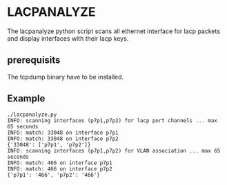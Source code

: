 # LACPANALYZE
The lacpanalyze python script scans all ethernet interface for lacp packets and display interfaces with their lacp keys.

## prerequisits
The tcpdump binary have to be installed.

## Example
    ./lacpanalyze.py
    INFO: scanning interfaces (p7p1,p7p2) for lacp port channels ... max 65 seconds
    INFO: match: 33048 on interface p7p1
    INFO: match: 33048 on interface p7p2
    {'33048': ['p7p1', 'p7p2']}
    INFO: scanning interfaces (p7p1,p7p2) for VLAN association ... max 65 seconds
    INFO: match: 466 on interface p7p1
    INFO: match: 466 on interface p7p2
    {'p7p1': '466', 'p7p2': '466'}


